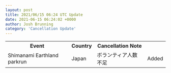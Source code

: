 ```yaml
---
layout: post
title: 2021/06/15 06:24 UTC Update
date: 2021-06-15 06:24:02 +0000
author: Josh Brunning
category: 'Cancellation Update'
---
```


<div class='hscrollable'>
<table style='width: 100%'>
    <tr>
        <th>Event</th>
        <th>Country</th>
        <th>Cancellation Note</th>
        <th></th>
    </tr>
    <tr>
        <td>Shimanami Earthland parkrun</td>
        <td>Japan</td>
        <td>ボランティア人数不足</td>
        <td>Added</td>
    </tr>
</table>
</div>
